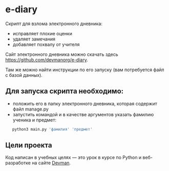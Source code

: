 # e-diary
Скрипт для взлома электронного дневника:
 - исправляет плохие оценки
 - удаляет замечания
 - добавляет похвалу от учителя

Сайт электронного дневника можно скачать здесь https://github.com/devmanorg/e-diary.

Там же можно найти инструкции по его запуску (вам потребуется файл с базой данных).

## Для запуска скрипта необходимо:
 - положить его в папку электронного дневника, которая содержит файл manage.py
 - запустить командой и в качестве аргументов указать фамилию ученика и предмет:
 ```python
    python3 main.py 'фамилия' 'предмет'
 ```
 
## Цели проекта

Код написан в учебных целях — это урок в курсе по Python и веб-разработке на сайте [Devman](https://dvmn.org).
